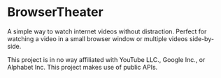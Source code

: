# BrowserTheater

A simple way to watch internet videos without distraction. Perfect for watching
a video in a small browser window or multiple videos side-by-side.

This project is in no way affiliated with YouTube LLC., Google Inc., or Alphabet
Inc. This project makes use of public APIs.
